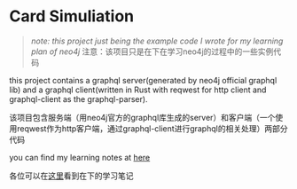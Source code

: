 ﻿# Card Simuliation
> *note: this project just being the example code I wrote for my learning plan of neo4j*
> 注意：该项目只是在下在学习neo4j的过程中的一些实例代码

this project contains a graphql server(generated by neo4j official graphql lib) and a graphql client(written in Rust with reqwest for http client and graphql-client as the graphql-parser).

该项目包含服务端（用neo4j官方的graphql库生成的server）和客户端（一个使用reqwest作为http客户端，通过graphql-client进行graphql的相关处理）两部分代码

you can find my learning notes at [here](https://www.bilibili.com/read/readlist/rl523483?spm_id_from=333.999.0.0)

各位可以在[这里](https://www.bilibili.com/read/readlist/rl523483?spm_id_from=333.999.0.0)看到在下的学习笔记


